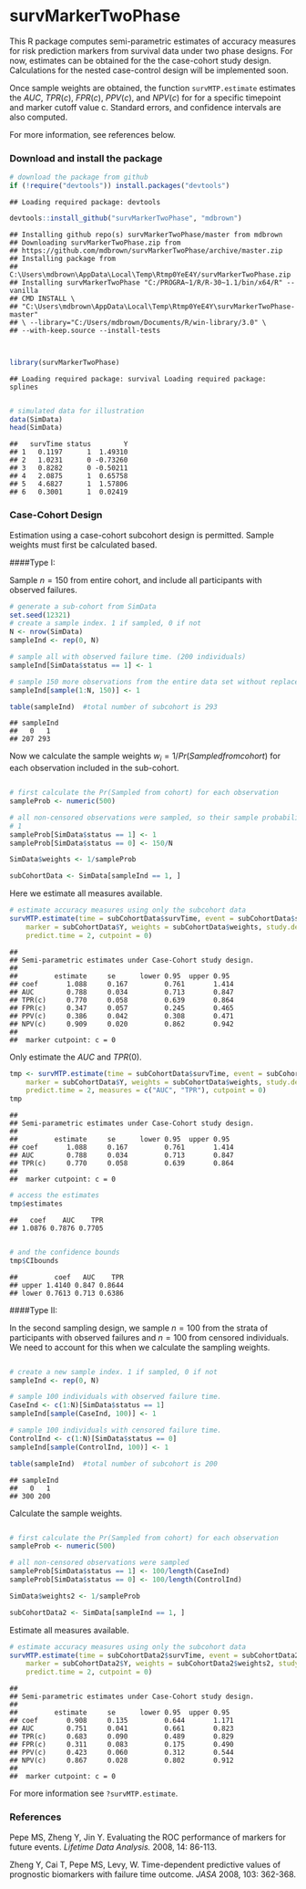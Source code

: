 survMarkerTwoPhase
=============================================

This R package computes semi-parametric estimates of accuracy measures for risk prediction markers from survival data under two phase designs. For now, estimates can be obtained for the the case-cohort study design. Calculations for the nested case-control design will be implemented soon.

Once sample weights are obtained, the function `survMTP.estimate` estimates the $AUC$, $TPR(c)$, $FPR(c)$, $PPV(c)$, and $NPV(c)$ for for a specific timepoint and marker cutoff value c. Standard errors, and confidence intervals are also computed. 

For more information, see references below. 


### Download and install the package



```r
# download the package from github
if (!require("devtools")) install.packages("devtools")
```

```
## Loading required package: devtools
```

```r
devtools::install_github("survMarkerTwoPhase", "mdbrown")
```

```
## Installing github repo(s) survMarkerTwoPhase/master from mdbrown
## Downloading survMarkerTwoPhase.zip from
## https://github.com/mdbrown/survMarkerTwoPhase/archive/master.zip
## Installing package from
## C:\Users\mdbrown\AppData\Local\Temp\Rtmp0YeE4Y/survMarkerTwoPhase.zip
## Installing survMarkerTwoPhase "C:/PROGRA~1/R/R-30~1.1/bin/x64/R" --vanilla
## CMD INSTALL \
## "C:\Users\mdbrown\AppData\Local\Temp\Rtmp0YeE4Y\survMarkerTwoPhase-master"
## \ --library="C:/Users/mdbrown/Documents/R/win-library/3.0" \
## --with-keep.source --install-tests
```

```r


library(survMarkerTwoPhase)
```

```
## Loading required package: survival Loading required package: splines
```

```r

# simulated data for illustration
data(SimData)
head(SimData)
```

```
##   survTime status        Y
## 1   0.1197      1  1.49310
## 2   1.0231      0 -0.73260
## 3   0.8282      0 -0.50211
## 4   2.0875      1  0.65758
## 5   4.6827      1  1.57806
## 6   0.3001      1  0.02419
```




### Case-Cohort Design

Estimation using a case-cohort subcohort design is permitted. Sample weights must first be calculated based.

####Type I: 
 
Sample $n=150$ from entire cohort, and include all participants with observed failures. 


```r
# generate a sub-cohort from SimData
set.seed(12321)
# create a sample index. 1 if sampled, 0 if not
N <- nrow(SimData)
sampleInd <- rep(0, N)

# sample all with observed failure time. (200 individuals)
sampleInd[SimData$status == 1] <- 1

# sample 150 more observations from the entire data set without replacement
sampleInd[sample(1:N, 150)] <- 1

table(sampleInd)  #total number of subcohort is 293 
```

```
## sampleInd
##   0   1 
## 207 293
```


Now we calculate the sample weights $w_i = 1/Pr(Sampled from cohort)$ for each observation included in the sub-cohort. 

```r

# first calculate the Pr(Sampled from cohort) for each observation
sampleProb <- numeric(500)

# all non-censored observations were sampled, so their sample probability is
# 1
sampleProb[SimData$status == 1] <- 1
sampleProb[SimData$status == 0] <- 150/N

SimData$weights <- 1/sampleProb

subCohortData <- SimData[sampleInd == 1, ]
```


Here we estimate all measures available. 


```r
# estimate accuracy measures using only the subcohort data
survMTP.estimate(time = subCohortData$survTime, event = subCohortData$status, 
    marker = subCohortData$Y, weights = subCohortData$weights, study.design = "Case-Cohort", 
    predict.time = 2, cutpoint = 0)
```

```
## 
## Semi-parametric estimates under Case-Cohort study design.
## 
##         estimate     se      lower 0.95  upper 0.95
## coef       1.088     0.167         0.761       1.414 
## AUC        0.788     0.034         0.713       0.847 
## TPR(c)     0.770     0.058         0.639       0.864 
## FPR(c)     0.347     0.057         0.245       0.465 
## PPV(c)     0.386     0.042         0.308       0.471 
## NPV(c)     0.909     0.020         0.862       0.942 
## 
##  marker cutpoint: c = 0
```


Only estimate the $AUC$ and $TPR(0)$. 


```r
tmp <- survMTP.estimate(time = subCohortData$survTime, event = subCohortData$status, 
    marker = subCohortData$Y, weights = subCohortData$weights, study.design = "Case-Cohort", 
    predict.time = 2, measures = c("AUC", "TPR"), cutpoint = 0)
tmp
```

```
## 
## Semi-parametric estimates under Case-Cohort study design.
## 
##         estimate     se      lower 0.95  upper 0.95
## coef       1.088     0.167         0.761       1.414 
## AUC        0.788     0.034         0.713       0.847 
## TPR(c)     0.770     0.058         0.639       0.864 
## 
##  marker cutpoint: c = 0
```



```r
# access the estimates
tmp$estimates
```

```
##   coef    AUC    TPR 
## 1.0876 0.7876 0.7705
```

```r

# and the confidence bounds
tmp$CIbounds
```

```
##         coef   AUC    TPR
## upper 1.4140 0.847 0.8644
## lower 0.7613 0.713 0.6386
```


####Type II: 
 
In the second sampling design, we sample $n=100$ from the strata of participants with observed failures and $n=100$ from censored individuals. We need to account for this when we calculate the sampling weights. 


```r

# create a new sample index. 1 if sampled, 0 if not
sampleInd <- rep(0, N)

# sample 100 individuals with observed failure time.
CaseInd <- c(1:N)[SimData$status == 1]
sampleInd[sample(CaseInd, 100)] <- 1

# sample 100 individuals with censored failure time.
ControlInd <- c(1:N)[SimData$status == 0]
sampleInd[sample(ControlInd, 100)] <- 1

table(sampleInd)  #total number of subcohort is 200 
```

```
## sampleInd
##   0   1 
## 300 200
```


Calculate the sample weights.


```r

# first calculate the Pr(Sampled from cohort) for each observation
sampleProb <- numeric(500)

# all non-censored observations were sampled
sampleProb[SimData$status == 1] <- 100/length(CaseInd)
sampleProb[SimData$status == 0] <- 100/length(ControlInd)

SimData$weights2 <- 1/sampleProb

subCohortData2 <- SimData[sampleInd == 1, ]
```


Estimate all measures available. 


```r
# estimate accuracy measures using only the subcohort data
survMTP.estimate(time = subCohortData2$survTime, event = subCohortData2$status, 
    marker = subCohortData2$Y, weights = subCohortData2$weights2, study.design = "Case-Cohort", 
    predict.time = 2, cutpoint = 0)
```

```
## 
## Semi-parametric estimates under Case-Cohort study design.
## 
##         estimate     se      lower 0.95  upper 0.95
## coef       0.908     0.135         0.644       1.171 
## AUC        0.751     0.041         0.661       0.823 
## TPR(c)     0.683     0.090         0.489       0.829 
## FPR(c)     0.311     0.083         0.175       0.490 
## PPV(c)     0.423     0.060         0.312       0.544 
## NPV(c)     0.867     0.028         0.802       0.912 
## 
##  marker cutpoint: c = 0
```







For more information see `?survMTP.estimate`. 



### References
Pepe MS, Zheng Y, Jin Y. Evaluating the ROC performance of markers for future events. *Lifetime Data Analysis.* 2008, 14: 86-113.

Zheng Y, Cai T, Pepe MS, Levy, W. Time-dependent predictive values of prognostic biomarkers with failure time outcome. *JASA* 2008, 103: 362-368.














